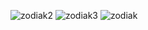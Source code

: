![zodiak2](https://user-images.githubusercontent.com/44075596/72204778-2b156e00-34ae-11ea-8e94-f4ec8aafc6d0.png)
![zodiak3](https://user-images.githubusercontent.com/44075596/72204779-2bae0480-34ae-11ea-9dce-e6ffb3d1feb4.png)
![zodiak](https://user-images.githubusercontent.com/44075596/72204780-2bae0480-34ae-11ea-858a-8e15942dc19c.png)
